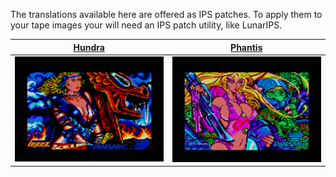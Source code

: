 The translations available here are offered as IPS patches. To apply them to your tape images your will need an IPS patch utility, like LunarIPS.

[Hundra](./Hundra)|[Phantis](./Phantis)
:-:|:-:
![](./Hundra/Screenshots/Hundra(0).png)|![](./Phantis/Screenshots/Phantis(0).png)
